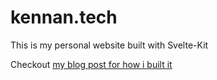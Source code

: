 # kennan.tech

This is my personal website built with Svelte-Kit

Checkout [my blog post for how i built it](https://kennan.tech/blog/e/how-i-made-this-site)
